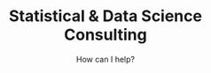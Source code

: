 ---
widget: blank
weight: 20
headless: true
title: Statistical & Data Science Consulting
subtitle: How can I help?
design:
  columns: '1'
  background:
    gradient_start: white
    gradient_end: '#acdbdb'
    gradient_angle: 180
  spacing:
    padding: ["15px", "0", "1px", "0"]
description: "Statistical and data science consulting in Central Wisconsin"
---